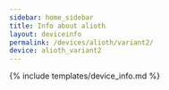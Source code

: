 ```yaml
---
sidebar: home_sidebar
title: Info about alioth
layout: deviceinfo
permalink: /devices/alioth/variant2/
device: alioth_variant2
---
```

{% include templates/device_info.md %}
